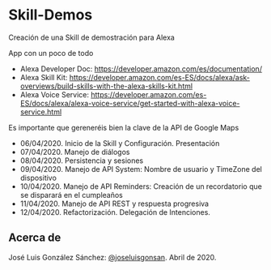 # Skill-Demos
Creación de una Skill de demostración para Alexa

App con un poco de todo
* Alexa Developer Doc: https://developer.amazon.com/es/documentation/
* Alexa Skill Kit: https://developer.amazon.com/es-ES/docs/alexa/ask-overviews/build-skills-with-the-alexa-skills-kit.html
* Alexa Voice Service: https://developer.amazon.com/es-ES/docs/alexa/alexa-voice-service/get-started-with-alexa-voice-service.html

Es importante que gereneréis bien la clave de la API de Google Maps

* 06/04/2020. Inicio de la Skill y Configuración. Presentación
* 07/04/2020. Manejo de diálogos
* 08/04/2020. Persistencia y sesiones
* 09/04/2020. Manejo de API System: Nombre de usuario y TimeZone del dispositivo
* 10/04/2020. Manejo de API Reminders: Creación de un recordatorio que se disparará en el cumpleaños
* 11/04/2020. Manejo de API REST y respuesta progresiva
* 12/04/2020. Refactorización. Delegación de Intenciones.



## Acerca de
José Luis González Sánchez: [@joseluisgonsan](https://twitter.com/joseluisgonsan). Abril de 2020.
